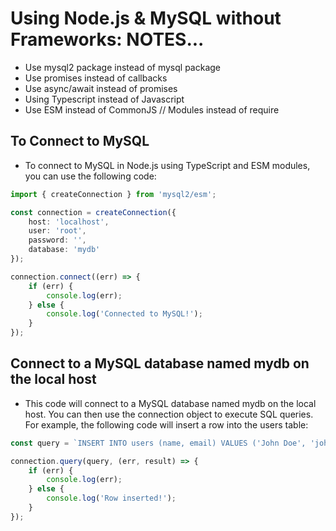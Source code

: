 <!-- Using Node.js & MySQL without Frameworks: NOTES -->

# Using Node.js & MySQL without Frameworks: NOTES...

-   Use mysql2 package instead of mysql package
-   Use promises instead of callbacks
-   Use async/await instead of promises
-   Using Typescript instead of Javascript
-   Use ESM instead of CommonJS // Modules instead of require

## To Connect to MySQL

-   To connect to MySQL in Node.js using TypeScript and ESM modules, you can use the following code:

```ts
import { createConnection } from 'mysql2/esm';

const connection = createConnection({
	host: 'localhost',
	user: 'root',
	password: '',
	database: 'mydb'
});

connection.connect((err) => {
	if (err) {
		console.log(err);
	} else {
		console.log('Connected to MySQL!');
	}
});
```

## Connect to a MySQL database named mydb on the local host

-   This code will connect to a MySQL database named mydb on the local host. You can then use the connection object to execute SQL queries. For example, the following code will insert a row into the users table:

```ts
const query = `INSERT INTO users (name, email) VALUES ('John Doe', 'johndoe@example.com');`;

connection.query(query, (err, result) => {
	if (err) {
		console.log(err);
	} else {
		console.log('Row inserted!');
	}
});
```
